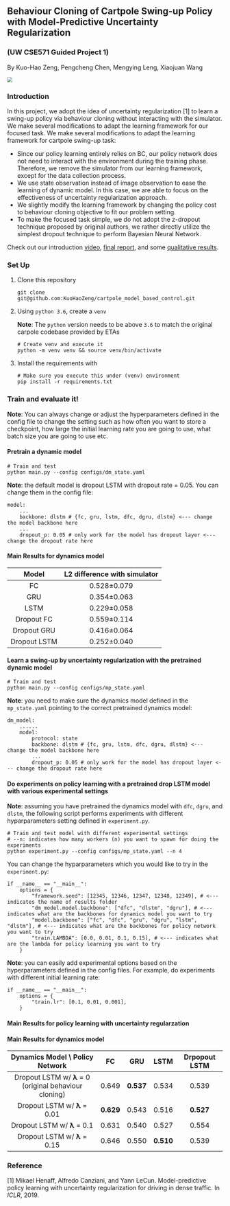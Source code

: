 ## Behaviour Cloning of Cartpole Swing-up Policy with Model-Predictive Uncertainty Regularization

### (UW CSE571 Guided Project 1)

By Kuo-Hao Zeng, Pengcheng Chen, Mengying Leng, Xiaojuan Wang

<img src="/Users/khzeng/Desktop/CSE571/cartpole_model_based_control/fig/cartpole_BC.gif" style="zoom: 75%;" />

### **Introduction**

In this project, we adopt the idea of uncertainty regularization [1] to learn a swing-up policy via behaviour cloning without interacting with the simulator. We make several modifications to adapt the learning framework for our focused task. We make several modifications to adapt the learning framework for cartpole swing-up task:

- Since our policy learning entirely relies on BC, our policy network does not need to interact with the environment during the training phase. Therefore, we remove the simulator from our learning framework, except for the data collection process.
- We use state observation instead of image observation to ease the learning of dynamic model. In this case, we are able to focus on the effectiveness of uncertainty regularization approach.
- We slightly modify the learning framework by changing the policy cost to behaviour cloning objective to fit our problem setting.
- To make the focused task simple, we do not adopt the z-dropout technique proposed by original authors, we rather directly utilize the simplest dropout technique to perform Bayesian Neural Network.

Check out our introduction [video](https://drive.google.com/file/d/1WZJ4ulTXD3X9bEGl0UXfBG9y3CgtK0Ts/view), [final report](pdf/final_report.pdf), and some [qualitative results](https://drive.google.com/open?id=1vRpvi3G-4KpnD6k95rBvm104NjcYg501).

### Set Up

1. Clone this repository

   ```
   git clone git@github.com:KuoHaoZeng/cartpole_model_based_control.git
   ```
   
4. Using `python 3.6`, create a `venv`

   **Note**: The `python` version needs to be above `3.6` to match the original carpole codebase provided by ETAs
   
   ```
   # Create venv and execute it
   python -m venv venv && source venv/bin/activate
   ```
   
4. Install the requirements with

   ```
   # Make sure you execute this under (venv) environment
   pip install -r requirements.txt
   ```

### Train and evaluate it!

**Note**: You can always change or adjust the hyperparameters defined in the config file to change the setting such as how often you want to store a checkpoint, how large the initial learning rate you are going to use, what batch size you are going to use etc.

#### Pretrain a dynamic model

```
# Train and test
python main.py --config configs/dm_state.yaml
```

**Note**: the default model is dropout LSTM with dropout rate = 0.05. You can change them in the config file:

```
model:
    ...
    backbone: dlstm # {fc, gru, lstm, dfc, dgru, dlstm} <--- change the model backbone here
    ...
    dropout_p: 0.05 # only work for the model has dropout layer <--- change the dropout rate here
```

#### Main Results for dynamics model

|    Model     | L2 difference with simulator |
| :----------: | :--------------------------: |
|      FC      |         0.528±0.079          |
|     GRU      |         0.354±0.063          |
|     LSTM     |         0.229±0.058          |
|  Dropout FC  |         0.559±0.114          |
| Dropout GRU  |         0.416±0.064          |
| Dropout LSTM |         0.252±0.040          |

#### Learn a swing-up by uncertainty regularization with the pretrained dynamic model

```
# Train and test
python main.py --config configs/mp_state.yaml
```

**Note**: you need to make sure the dynamics model defined in the `mp_state.yaml` pointing to the correct pretrained dynamics model:

```
dm_model:
    ......
    model:
        protocol: state
        backbone: dlstm # {fc, gru, lstm, dfc, dgru, dlstm} <--- change the model backbone here
        ...
        dropout_p: 0.05 # only work for the model has dropout layer <--- change the dropout rate here
```

#### Do experiments on policy learning with a pretrained drop LSTM model with various experimental settings

**Note**: assuming you have pretrained the dynamics model with `dfc`, `dgru`, and `dlstm`, the following script performs experiments with different hyparparameters setting defined in `experiment.py`.

```
# Train and test model with different experimental settings
# --n: indicates how many workers (n) you want to spawn for doing the experiments
python experiment.py --config configs/mp_state.yaml --n 4
```

You can change the hyparparameters which you would like to try in the `experiment.py`:

```
if __name__ == "__main__":
    options = {
        "framework.seed": [12345, 12346, 12347, 12348, 12349], # <--- indicates the name of results folder
        "dm_model.model.backbone": ["dfc", "dlstm", "dgru"], # <--- indicates what are the backbones for dynamics model you want to try
        "model.backbone": ["fc", "dfc", "gru", "dgru", "lstm", "dlstm"], # <--- indicates what are the backbones for policy network you want to try
        "train.LAMBDA": [0.0, 0.01, 0.1, 0.15], # <--- indicates what are the lambda for policy learning you want to try
    }
```

**Note**: you can easily add experimental options based on the hyperparameters defined in the config files. For example, do experiments with different initial learning rate:

```
if __name__ == "__main__":
    options = {
        "train.lr": [0.1, 0.01, 0.001],
    }
```

#### Main Results for policy learning with uncertainty regularzation

#### Main Results for dynamics model

|            Dynamics Model \ Policy Network             |    FC     |    GRU    |   LSTM    | Drpopout LSTM |
| :----------------------------------------------------: | :-------: | :-------: | :-------: | :-----------: |
| Dropout LSTM w/ **λ** = 0 (original behaviour cloning) |   0.649   | **0.537** |   0.534   |     0.539     |
|              Dropout LSTM w/ **λ** = 0.01              | **0.629** |   0.543   |   0.516   |   **0.527**   |
|              Dropout LSTM w/ **λ** = 0.1               |   0.631   |   0.540   |   0.527   |     0.554     |
|              Dropout LSTM w/ **λ** = 0.15              |   0.646   |   0.550   | **0.510** |     0.539     |

### Reference

[1] Mikael Henaff, Alfredo Canziani, and Yann LeCun. Model-predictive policy learning with uncertainty regularization for driving in dense traffic. In *ICLR*, 2019.


